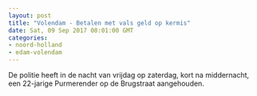 ```yaml
---
layout: post
title: "Volendam - Betalen met vals geld op kermis"
date: Sat, 09 Sep 2017 08:01:00 GMT
categories: 
- noord-holland 
- edam-volendam 
---
```


De politie heeft in de nacht van vrijdag op zaterdag, kort na middernacht, een 22-jarige Purmerender op de Brugstraat aangehouden.
